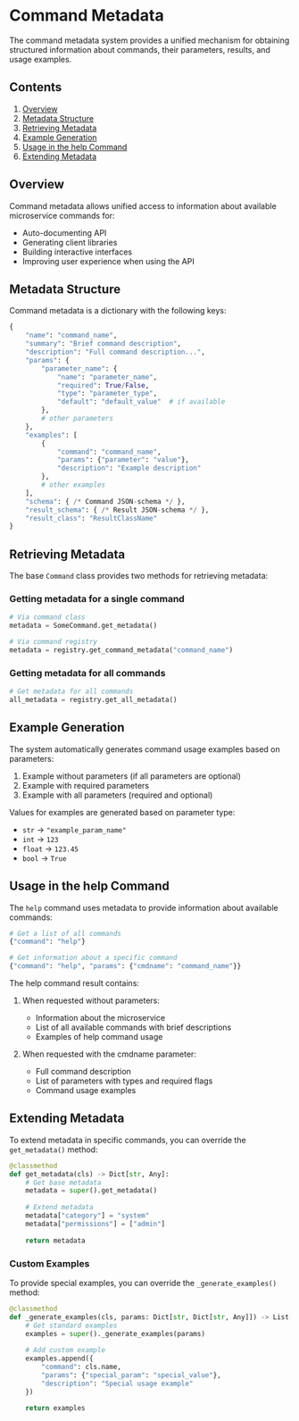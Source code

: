 # Command Metadata

The command metadata system provides a unified mechanism for obtaining structured information about commands, their parameters, results, and usage examples.

## Contents

1. [Overview](#overview)
2. [Metadata Structure](#metadata-structure)
3. [Retrieving Metadata](#retrieving-metadata)
4. [Example Generation](#example-generation)
5. [Usage in the help Command](#usage-in-the-help-command)
6. [Extending Metadata](#extending-metadata)

## Overview

Command metadata allows unified access to information about available microservice commands for:

- Auto-documenting API
- Generating client libraries
- Building interactive interfaces
- Improving user experience when using the API

## Metadata Structure

Command metadata is a dictionary with the following keys:

```python
{
    "name": "command_name",
    "summary": "Brief command description",
    "description": "Full command description...",
    "params": {
        "parameter_name": {
            "name": "parameter_name",
            "required": True/False,
            "type": "parameter_type",
            "default": "default_value"  # if available
        },
        # other parameters
    },
    "examples": [
        {
            "command": "command_name",
            "params": {"parameter": "value"},
            "description": "Example description"
        },
        # other examples
    ],
    "schema": { /* Command JSON-schema */ },
    "result_schema": { /* Result JSON-schema */ },
    "result_class": "ResultClassName"
}
```

## Retrieving Metadata

The base `Command` class provides two methods for retrieving metadata:

### Getting metadata for a single command

```python
# Via command class
metadata = SomeCommand.get_metadata()

# Via command registry
metadata = registry.get_command_metadata("command_name")
```

### Getting metadata for all commands

```python
# Get metadata for all commands
all_metadata = registry.get_all_metadata()
```

## Example Generation

The system automatically generates command usage examples based on parameters:

1. Example without parameters (if all parameters are optional)
2. Example with required parameters
3. Example with all parameters (required and optional)

Values for examples are generated based on parameter type:
- `str` → `"example_param_name"`
- `int` → `123`
- `float` → `123.45`
- `bool` → `True`

## Usage in the help Command

The `help` command uses metadata to provide information about available commands:

```bash
# Get a list of all commands
{"command": "help"}

# Get information about a specific command
{"command": "help", "params": {"cmdname": "command_name"}}
```

The help command result contains:

1. When requested without parameters:
   - Information about the microservice
   - List of all available commands with brief descriptions
   - Examples of help command usage

2. When requested with the cmdname parameter:
   - Full command description
   - List of parameters with types and required flags
   - Command usage examples

## Extending Metadata

To extend metadata in specific commands, you can override the `get_metadata()` method:

```python
@classmethod
def get_metadata(cls) -> Dict[str, Any]:
    # Get base metadata
    metadata = super().get_metadata()
    
    # Extend metadata
    metadata["category"] = "system"
    metadata["permissions"] = ["admin"]
    
    return metadata
```

### Custom Examples

To provide special examples, you can override the `_generate_examples()` method:

```python
@classmethod
def _generate_examples(cls, params: Dict[str, Dict[str, Any]]) -> List[Dict[str, Any]]:
    # Get standard examples
    examples = super()._generate_examples(params)
    
    # Add custom example
    examples.append({
        "command": cls.name,
        "params": {"special_param": "special_value"},
        "description": "Special usage example"
    })
    
    return examples
``` 